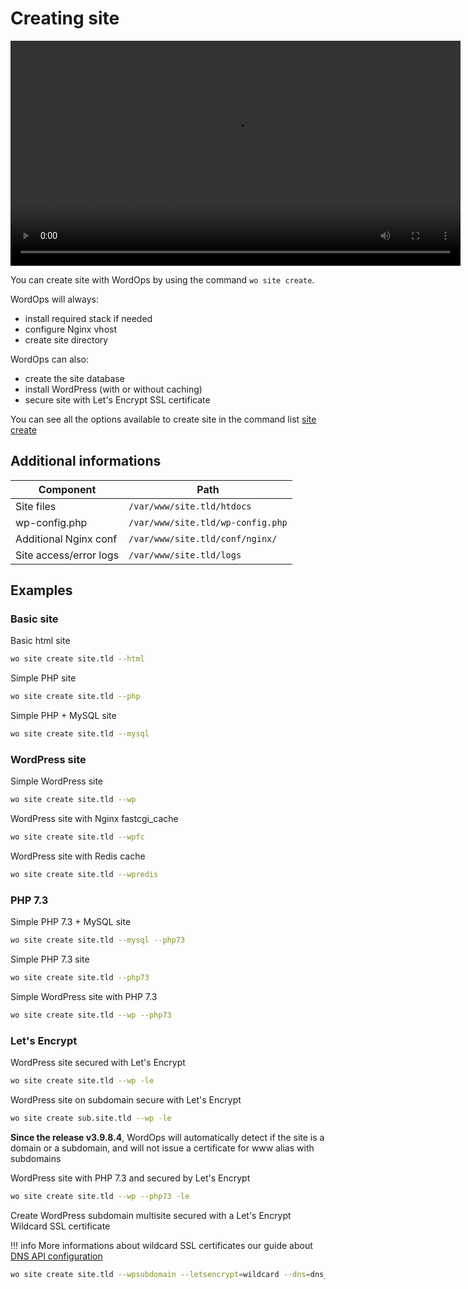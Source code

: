 # Creating site

<video align="center" src="/images/wo-site.webm" width="720" autoplay="" loop="">
</video>

You can create site with WordOps by using the command `wo site create`.

WordOps will always:

- install required stack if needed
- configure Nginx vhost
- create site directory

WordOps can also:

- create the site database
- install WordPress (with or without caching)
- secure site with Let's Encrypt SSL certificate

You can see all the options available to create site in the command list [site create](/commands/site/#site-create)

## Additional informations

Component              | Path
---------------------- | ---------------------------------
Site files             | `/var/www/site.tld/htdocs`        |
wp-config.php          | `/var/www/site.tld/wp-config.php` |
Additional Nginx conf  | `/var/www/site.tld/conf/nginx/`   |
Site access/error logs | `/var/www/site.tld/logs`          |

## Examples

### Basic site

Basic html site

```bash
wo site create site.tld --html
```

Simple PHP site

```bash
wo site create site.tld --php
```

Simple PHP + MySQL site

```bash
wo site create site.tld --mysql
```

### WordPress site

Simple WordPress site

```bash
wo site create site.tld --wp
```

WordPress site with Nginx fastcgi_cache

```bash
wo site create site.tld --wpfc
```

WordPress site with Redis cache

```bash
wo site create site.tld --wpredis
```

### PHP 7.3

Simple PHP 7.3 + MySQL site

```bash
wo site create site.tld --mysql --php73
```

Simple PHP 7.3 site

```bash
wo site create site.tld --php73
```

Simple WordPress site with PHP 7.3

```bash
wo site create site.tld --wp --php73
```

### Let's Encrypt

WordPress site secured with Let's Encrypt

```bash
wo site create site.tld --wp -le
```

WordPress site on subdomain secure with Let's Encrypt

```bash
wo site create sub.site.tld --wp -le
```

**Since the release v3.9.8.4**, WordOps will automatically detect if the site is a domain or a subdomain, and will not issue a certificate for www alias with subdomains

WordPress site with PHP 7.3 and secured by Let's Encrypt

```bash
wo site create site.tld --wp --php73 -le
```

Create WordPress subdomain multisite secured with a Let's Encrypt Wildcard SSL certificate

!!! info
    More informations about wildcard SSL certificates our guide about [DNS API configuration](/how-to/configure-letsencrypt-dns-api-validation/)

```bash
wo site create site.tld --wpsubdomain --letsencrypt=wildcard --dns=dns_cf
```
